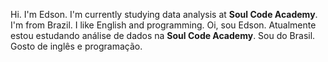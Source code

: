 Hi. I'm Edson.
I'm currently studying data analysis at **Soul Code Academy**.
I'm from Brazil.
I like English and programming.
Oi, sou Edson.
Atualmente estou estudando análise de dados na **Soul Code Academy**.
Sou do Brasil.
Gosto de inglês e programação.
